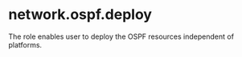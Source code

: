 network.ospf.deploy
===================

The role enables user to deploy the OSPF resources independent of platforms.